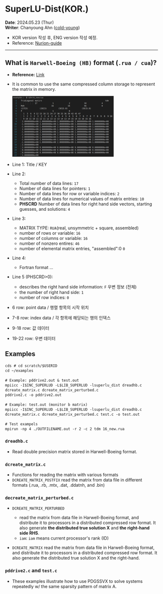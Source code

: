 # SuperLU-Dist(KOR.)
**Date**: 2024.05.23 (Thur) <br>
**Writer**: Chanyoung Ahn ([cold-young](https://github.com/cold-young))

- KOR version 작성 후, ENG version 작성 예정.
- Reference: [Nurion-guide](https://docs-ksc.gitbook.io/nurion-user-guide-eng)
___

## What is `Harwell-Boeing (HB)` format (`.rua / cua`)? 
- **Reference:** [Link](https://people.sc.fsu.edu/~jburkardt/data/hb/hb.html)
- It is common to use the same compressed column storage to represent the matrix in memory.

    <img src="../img/HPC_02_HB_Format.png" height=200><br>

- Line 1: Title / KEY
- Line 2: 
  - Total number of data lines: `17`
  - Number of data lines for pointers: `1`
  - Number of data lines for row or variable indices: `2`
  - Number of data lines for numerical values of matrix entries: `10`
  - **PHSCRD** Number of data lines for right hand side vectors, starting guesses, and solutions: `4`
- Line 3: 
  - MATRIX TYPE: `RUA`(real, unsymmetric + square, assembled)
  - number of rows or variable: `16`
  - number of columns or variable: `16`
  - number of nonzero entires: `46`
  - number of elemental matrix entries, "assembled":0 `0`
- Line 4:
  - Fortran format ...
- Line 5 (PHSCRD>0):
  - describes the right hand side information: `F`  우변 정보 (전체)
  - the number of right hand side: `1`
  - number of row indices: `0`

- 6 row: point data / 행렬 항목의 시작 위치
- 7-8 row: index data / 각 항목에 해당되는 행의 인덱스
- 9-18 row: 값 데이터
- 19-22 row: 우변 데이터
## Examples

```shell
cds # cd scratch/$USERID
cd ~/examples

# Example: pddrive2.out & test.out
mpiicc -I$INC_SUPERLUD -L$LIB_SUPERLUD -lsuperlu_dist dreadhb.c dcreate_matrix.c dcreate_matrix_perturbed.c 
pddrive2.c -o pddrive2.out

# Example: test.out (monitor b matrix)
mpiicc -I$INC_SUPERLUD -L$LIB_SUPERLUD -lsuperlu_dist dreadhb.c dcreate_matrix.c dcreate_matrix_perturbed.c test.c -o test.out

# Test exampels
mpirun -np 4 ./OUTFILENAME.out -r 2 -c 2 tdm 16_new.rua 
```
### `dreadhb.c` # 
- Read double precision matrix stored in Harwell-Boeing format. 

### `dcreate_matrix.c` 
- Functions for reading the matrix with various formats
- `DCREATE_MATRIX_POSTFIX` read the matrix from data file in different formats (.rua, .rb, .mtx, .dat, .ddatnh, and .bin)

### `decreate_matrix_perturbed.c`
 * `DCREATE_MATRIX_PERTURBED` 
   * read the matrix from data file in Harwell-Boeing format, and distribute it to processors in a distributed compressed row format. It also generate **the distributed true solution X** and **the right-hand side RHS**.
   * `iam`: `iam` means current processor's rank (ID)

* `DCREATE_MATRIX` read the matrix from data file in Harwell-Boeing format, and distribute it to processors in a distributed compressed row format. It also generate the distributed true solution X and the right-hand.
  
### `pddrive2.c` and `test.c`
* These examples illustrate how to use PDGSSVX to solve systems repeatedly w/ the same sparsity pattern of matrix A.